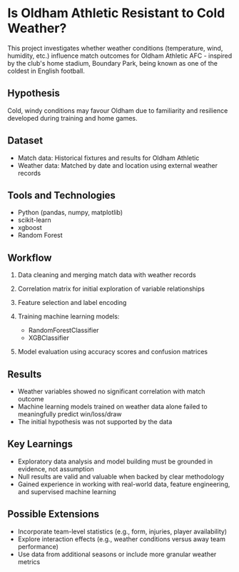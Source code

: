 # Is Oldham Athletic Resistant to Cold Weather?

This project investigates whether weather conditions (temperature, wind, humidity, etc.) influence match outcomes for Oldham Athletic AFC - inspired by the club's home stadium, Boundary Park, being known as one of the coldest in English football.

## Hypothesis

Cold, windy conditions may favour Oldham due to familiarity and resilience developed during training and home games.

## Dataset

* Match data: Historical fixtures and results for Oldham Athletic
* Weather data: Matched by date and location using external weather records

## Tools and Technologies

* Python (pandas, numpy, matplotlib)
* scikit-learn
* xgboost
* Random Forest

## Workflow

1. Data cleaning and merging match data with weather records
2. Correlation matrix for initial exploration of variable relationships
3. Feature selection and label encoding
4. Training machine learning models:

   * RandomForestClassifier
   * XGBClassifier
5. Model evaluation using accuracy scores and confusion matrices

## Results

* Weather variables showed no significant correlation with match outcome
* Machine learning models trained on weather data alone failed to meaningfully predict win/loss/draw
* The initial hypothesis was not supported by the data

## Key Learnings

* Exploratory data analysis and model building must be grounded in evidence, not assumption
* Null results are valid and valuable when backed by clear methodology
* Gained experience in working with real-world data, feature engineering, and supervised machine learning

## Possible Extensions

* Incorporate team-level statistics (e.g., form, injuries, player availability)
* Explore interaction effects (e.g., weather conditions versus away team performance)
* Use data from additional seasons or include more granular weather metrics
